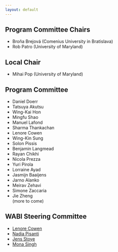 ```yaml
---
layout: default
---
```


## Program Committee Chairs

* Broňa Brejová (Comenius University in Bratislava)
* Rob Patro (University of Maryland)

## Local Chair

* Mihai Pop (University of Maryland)

## Program Committee

* Daniel	Doerr	
* Tatsuya	Akutsu	
* Wing-Kai	Hon	
* Mingfu	Shao	
* Manuel	Lafond
* Sharma	Thankachan	
* Lenore	Cowen	
* Wing-Kin	Sung	
* Solon	Pissis	
* Benjamin	Langmead	
* Rayan	Chikhi	
* Nicola	Prezza	
* Yuri	Pirola	
* Lorraine	Ayad	
* Jasmijn	Baaijens	
* Jarno	Alanko	
* Meirav	Zehavi	
* Simone	Zaccaria	
* Jie	Zheng	
(more to come)

## WABI Steering Committee

* [Lenore Cowen](https://www.cs.tufts.edu/~cowen)
* [Nadia Pisanti](https://pages.di.unipi.it/pisanti/)
* [Jens Stoye](http://www.techfak.uni-bielefeld.de/~stoye/)
* [Mona Singh](https://www.cs.princeton.edu/~mona/)
